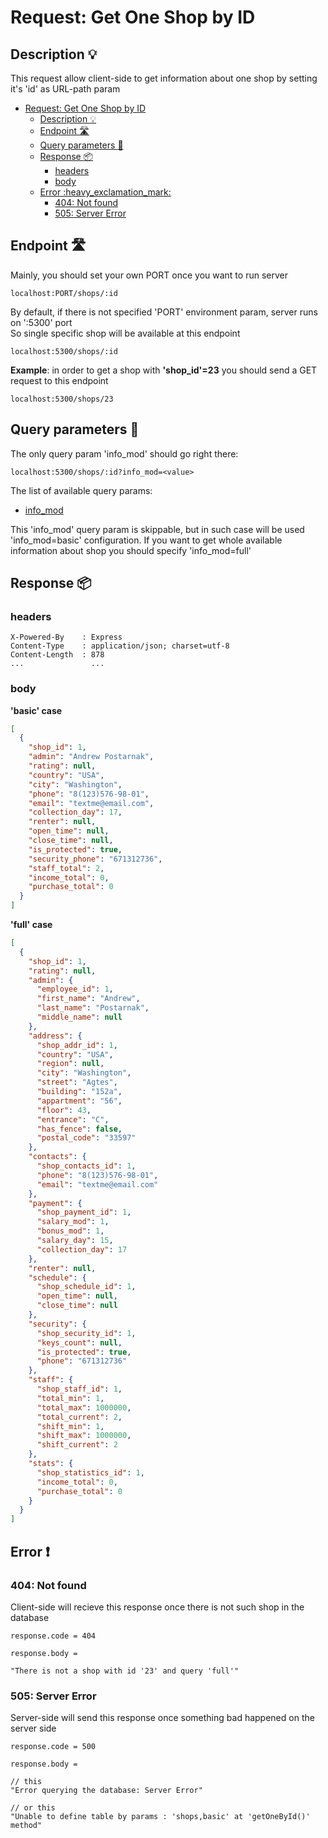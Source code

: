 # Request: Get One Shop by ID

## Description :bulb:
This request allow client-side to get information about one shop by setting it's 'id' as URL-path param
- [Request: Get One Shop by ID](#request-get-one-shop-by-id)
  - [Description :bulb:](#description-bulb)
  - [Endpoint :motorway:](#endpoint-motorway)
  - [Query parameters :pencil:](#query-parameters-pencil)
  - [Response :package:](#response-package)
    - [headers](#headers)
    - [body](#body)
  - [Error :heavy\_exclamation\_mark:](#error-heavy_exclamation_mark)
    - [404: Not found](#404-not-found)
    - [505: Server Error](#505-server-error)

## Endpoint :motorway:
Mainly, you should set your own PORT once you want to run server
```
localhost:PORT/shops/:id
```
By default, if there is not specified 'PORT' environment param, server runs on ':5300' port    
So single specific shop will be available at this endpoint
```
localhost:5300/shops/:id
```
**Example**: in order to get a shop with **'shop_id'=23** you should send a GET request to this endpoint
```
localhost:5300/shops/23
```


## Query parameters :pencil:    
The only query param 'info_mod' should go right there:
```
localhost:5300/shops/:id?info_mod=<value>
```
The list of available query params:
- [info_mod](../query.md#info_mod)

This 'info_mod' query param is skippable, but in such case will be used 'info_mod=basic' configuration. If you want to get whole available information about shop you should specify 'info_mod=full'


## Response :package:
### headers
```
X-Powered-By    : Express
Content-Type    : application/json; charset=utf-8
Content-Length  : 878
...               ...
```
### body
**'basic' case**
```json
[
  {
    "shop_id": 1,
    "admin": "Andrew Postarnak",
    "rating": null,
    "country": "USA",
    "city": "Washington",
    "phone": "8(123)576-98-01",
    "email": "textme@email.com",
    "collection_day": 17,
    "renter": null,
    "open_time": null,
    "close_time": null,
    "is_protected": true,
    "security_phone": "671312736",
    "staff_total": 2,
    "income_total": 0,
    "purchase_total": 0
  }
]
```
**'full' case**
```json
[
  {
    "shop_id": 1,
    "rating": null,
    "admin": {
      "employee_id": 1,
      "first_name": "Andrew",
      "last_name": "Postarnak",
      "middle_name": null
    },
    "address": {
      "shop_addr_id": 1,
      "country": "USA",
      "region": null,
      "city": "Washington",
      "street": "Agtes",
      "building": "152a",
      "appartment": "56",
      "floor": 43,
      "entrance": "C",
      "has_fence": false,
      "postal_code": "33597"
    },
    "contacts": {
      "shop_contacts_id": 1,
      "phone": "8(123)576-98-01",
      "email": "textme@email.com"
    },
    "payment": {
      "shop_payment_id": 1,
      "salary_mod": 1,
      "bonus_mod": 1,
      "salary_day": 15,
      "collection_day": 17
    },
    "renter": null,
    "schedule": {
      "shop_schedule_id": 1,
      "open_time": null,
      "close_time": null
    },
    "security": {
      "shop_security_id": 1,
      "keys_count": null,
      "is_protected": true,
      "phone": "671312736"
    },
    "staff": {
      "shop_staff_id": 1,
      "total_min": 1,
      "total_max": 1000000,
      "total_current": 2,
      "shift_min": 1,
      "shift_max": 1000000,
      "shift_current": 2
    },
    "stats": {
      "shop_statistics_id": 1,
      "income_total": 0,
      "purchase_total": 0
    }
  }
]
```
## Error :heavy_exclamation_mark:
### 404: Not found
Client-side will recieve this response once there is not such shop in the database
```
response.code = 404
```
```
response.body =

"There is not a shop with id '23' and query 'full'"
```
### 505: Server Error
Server-side will send this response once something bad happened on the server side
```
response.code = 500
```
```
response.body =

// this
"Error querying the database: Server Error"

// or this
"Unable to define table by params : 'shops,basic' at 'getOneById()' method"
```